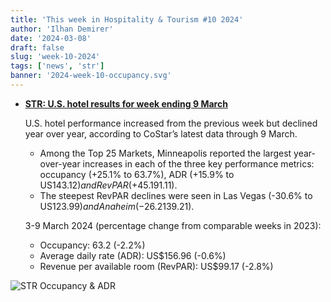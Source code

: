```yaml
---
title: 'This week in Hospitality & Tourism #10 2024'
author: 'Ilhan Demirer'
date: '2024-03-08'
draft: false
slug: 'week-10-2024'
tags: ['news', 'str']
banner: '2024-week-10-occupancy.svg'
---
```


- **[STR: U.S. hotel results for week ending 9 March](https://str.com/press-release/us-hotel-results-week-ending-9-march)**

  U.S. hotel performance increased from the previous week but declined year over year, according to CoStar’s latest data through 9 March.

  - Among the Top 25 Markets, Minneapolis reported the largest year-over-year increases in each of the three key performance metrics: occupancy (+25.1% to 63.7%), ADR (+15.9% to US$143.12) and RevPAR (+45.1% to US$91.11).
  - The steepest RevPAR declines were seen in Las Vegas (-30.6% to US$123.99) and Anaheim (-26.2% to US$139.21).

  3-9 March 2024 (percentage change from comparable weeks in 2023):

  - Occupancy: 63.2 (-2.2%)
  - Average daily rate (ADR): US$156.96 (-0.6%)
  - Revenue per available room (RevPAR): US$99.17 (-2.8%)

![STR Occupancy & ADR](/images/blogimages/2024-week-11-occupancy.svg)
